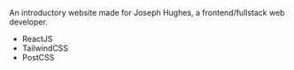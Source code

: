 An introductory website made for Joseph Hughes, a frontend/fullstack web developer.

* ReactJS
* TailwindCSS
* PostCSS
